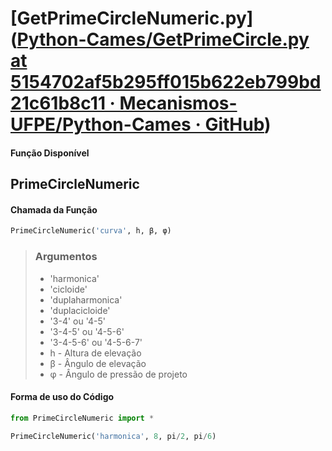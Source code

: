 # [GetPrimeCircleNumeric.py]([Python-Cames/GetPrimeCircle.py at 5154702af5b295ff015b622eb799bd21c61b8c11 · Mecanismos-UFPE/Python-Cames · GitHub](https://github.com/Mecanismos-UFPE/Python-Cames/blob/5154702af5b295ff015b622eb799bd21c61b8c11/GetPrimeCircle.py))

#### Função Disponível

## PrimeCircleNumeric

#### Chamada da Função

```python
PrimeCircleNumeric('curva', h, β, φ)
```

> ### Argumentos
> 
> - 'harmonica'
> - 'cicloide'
> - 'duplaharmonica'
> - 'duplacicloide'
> - '3-4' ou '4-5'
> - '3-4-5' ou '4-5-6'
> - '3-4-5-6' ou '4-5-6-7'
> - h - Altura de elevação
> - β - Ângulo de elevação
> - φ - Ângulo de pressão de projeto

#### Forma de uso do Código

```python
from PrimeCircleNumeric import *

PrimeCircleNumeric('harmonica', 8, pi/2, pi/6)
```

